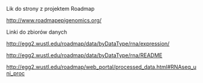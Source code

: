Lik do strony z projektem Roadmap 

http://www.roadmapepigenomics.org/

Linki do zbiorów danych

http://egg2.wustl.edu/roadmap/data/byDataType/rna/expression/

http://egg2.wustl.edu/roadmap/data/byDataType/rna/README

http://egg2.wustl.edu/roadmap/web_portal/processed_data.html#RNAseq_uni_proc


